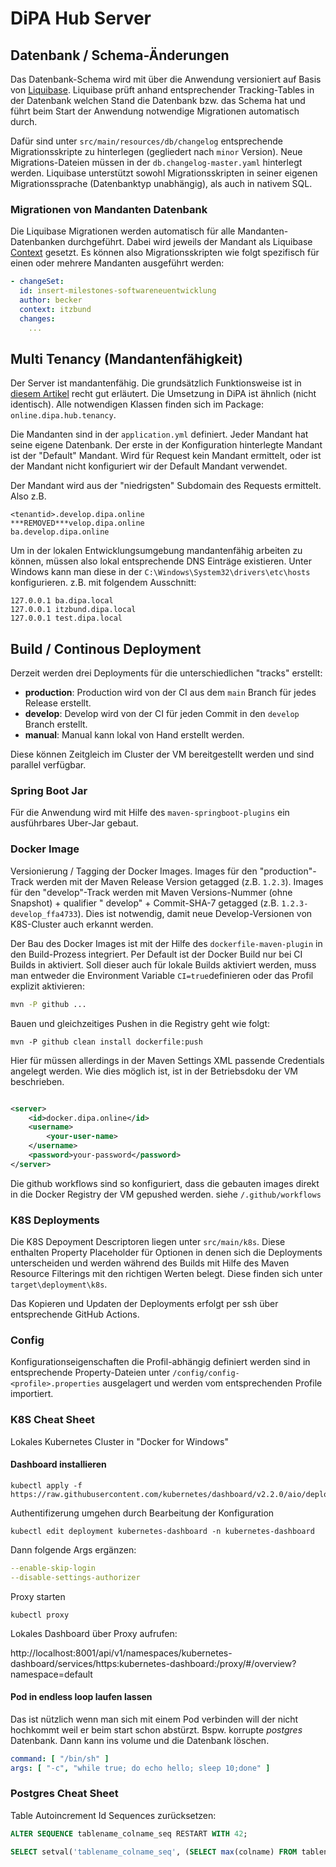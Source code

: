 # DiPA Hub Server

## Datenbank / Schema-Änderungen

Das Datenbank-Schema wird mit über die Anwendung versioniert auf Basis
von [Liquibase](https://www.liquibase.org/get-started). Liquibase prüft anhand entsprechender Tracking-Tables in der
Datenbank welchen Stand die Datenbank bzw. das Schema hat und führt beim Start der Anwendung notwendige Migrationen
automatisch durch.

Dafür sind unter `src/main/resources/db/changelog` entsprechende Migrationsskripte zu hinterlegen (gegliedert
nach `minor` Version). Neue Migrations-Dateien müssen in der `db.changelog-master.yaml` hinterlegt werden. Liquibase
unterstützt sowohl Migrationsskripten in seiner eigenen Migrationssprache (Datenbanktyp unabhängig), als auch in nativem
SQL.

### Migrationen von Mandanten Datenbank

Die Liquibase Migrationen werden automatisch für alle Mandanten-Datenbanken durchgeführt. Dabei wird jeweils der Mandant
als Liquibase [Context](https://docs.liquibase.com/concepts/contexts.html) gesetzt. Es können also Migrationsskripten
wie folgt spezifisch für einen oder mehrere Mandanten ausgeführt werden:

```yaml
- changeSet:
  id: insert-milestones-softwareneuentwicklung
  author: becker
  context: itzbund
  changes:
    ...
```  

## Multi Tenancy (Mandantenfähigkeit)

Der Server ist mandantenfähig. Die grundsätzlich Funktionsweise ist
in [diesem Artikel](https://tech.asimio.net/2017/01/17/Multitenant-applications-using-Spring-Boot-JPA-Hibernate-and-Postgres.html)
recht gut erläutert. Die Umsetzung in DiPA ist ähnlich (nicht identisch). Alle notwendigen Klassen finden sich im
Package: `online.dipa.hub.tenancy`.

Die Mandanten sind in der `application.yml` definiert. Jeder Mandant hat seine eigene Datenbank. Der erste in der
Konfiguration hinterlegte Mandant ist der "Default" Mandant. Wird für Request kein Mandant ermittelt, oder ist der
Mandant nicht konfiguriert wir der Default Mandant verwendet.

Der Mandant wird aus der "niedrigsten" Subdomain des Requests ermittelt. Also z.B.

```
<tenantid>.develop.dipa.online
***REMOVED***velop.dipa.online
ba.develop.dipa.online
```

Um in der lokalen Entwicklungsumgebung mandantenfähig arbeiten zu können, müssen also lokal entsprechende DNS Einträge
existieren. Unter Windows kann man diese in der `C:\Windows\System32\drivers\etc\hosts` konfigurieren. z.B. mit
folgendem Ausschnitt:

```
127.0.0.1 ba.dipa.local
127.0.0.1 itzbund.dipa.local
127.0.0.1 test.dipa.local
```

## Build / Continous Deployment

Derzeit werden drei Deployments für die unterschiedlichen "tracks" erstellt:

- **production**: Production wird von der CI aus dem `main` Branch für jedes Release erstellt.
- **develop**: Develop wird von der CI für jeden Commit in den `develop` Branch erstellt.
- **manual**: Manual kann lokal von Hand erstellt werden.

Diese können Zeitgleich im Cluster der VM bereitgestellt werden und sind parallel verfügbar.

### Spring Boot Jar

Für die Anwendung wird mit Hilfe des `maven-springboot-plugins` ein ausführbares Uber-Jar gebaut.

### Docker Image

Versionierung / Tagging der Docker Images. Images für den "production"-Track werden mit der Maven Release Version
getagged (z.B. `1.2.3`). Images für den "develop"-Track werden mit Maven Versions-Nummer (ohne Snapshot) + qualifier "
develop" + Commit-SHA-7 getagged (z.B. `1.2.3-develop_ffa4733`). Dies ist notwendig, damit neue Develop-Versionen von
K8S-Cluster auch erkannt werden.

Der Bau des Docker Images ist mit der Hilfe des `dockerfile-maven-plugin` in den Build-Prozess integriert. Per Default
ist der Docker Build nur bei CI Builds in aktiviert. Soll dieser auch für lokale Builds aktiviert werden, muss man
entweder die Environment Variable `CI=true`definieren oder das Profil explizit aktivieren:

```bash
mvn -P github ...
``` 

Bauen und gleichzeitiges Pushen in die Registry geht wie folgt:

```
mvn -P github clean install dockerfile:push
```

Hier für müssen allerdings in der Maven Settings XML passende Credentials angelegt werden. Wie dies möglich ist, ist in
der Betriebsdoku der VM beschrieben.

```xml

<server>
    <id>docker.dipa.online</id>
    <username>
        <your-user-name>
    </username>
    <password>your-password</password>
</server>
```

Die github workflows sind so konfiguriert, dass die gebauten images direkt in die Docker Registry der VM gepushed
werden. siehe `/.github/workflows`

### K8S Deployments

Die K8S Depoyment Descriptoren liegen unter `src/main/k8s`. Diese enthalten Property Placeholder für Optionen in denen
sich die Deployments unterscheiden und werden während des Builds mit Hilfe des Maven Resource Filterings mit den
richtigen Werten belegt. Diese finden sich unter `target\deployment\k8s`.

Das Kopieren und Updaten der Deployments erfolgt per ssh über entsprechende GitHub Actions.

### Config

Konfigurationseigenschaften die Profil-abhängig definiert werden sind in entsprechende Property-Dateien
unter `/config/config-<profile>.properties` ausgelagert und werden vom entsprechenden Profile importiert.

### K8S Cheat Sheet

Lokales Kubernetes Cluster in "Docker for Windows"

#### Dashboard installieren

```shell
kubectl apply -f https://raw.githubusercontent.com/kubernetes/dashboard/v2.2.0/aio/deploy/recommended.yaml
```

Authentifizerung umgehen durch Bearbeitung der Konfiguration

```shell
kubectl edit deployment kubernetes-dashboard -n kubernetes-dashboard
```

Dann folgende Args ergänzen:

```yaml
--enable-skip-login
--disable-settings-authorizer
```

Proxy starten

```shell
kubectl proxy
```

Lokales Dashboard über Proxy aufrufen:

http://localhost:8001/api/v1/namespaces/kubernetes-dashboard/services/https:kubernetes-dashboard:/proxy/#/overview?namespace=default

#### Pod in endless loop laufen lassen

Das ist nützlich wenn man sich mit einem Pod verbinden will der nicht hochkommt weil er beim start schon abstürzt. Bspw.
korrupte _postgres_ Datenbank. Dann kann ins volume und die Datenbank löschen.

```yaml
command: [ "/bin/sh" ]
args: [ "-c", "while true; do echo hello; sleep 10;done" ]
```

### Postgres Cheat Sheet

Table Autoincrement Id Sequences zurücksetzen:

```sql
ALTER SEQUENCE tablename_colname_seq RESTART WITH 42;

SELECT setval('tablename_colname_seq', (SELECT max(colname) FROM tablename));
```
